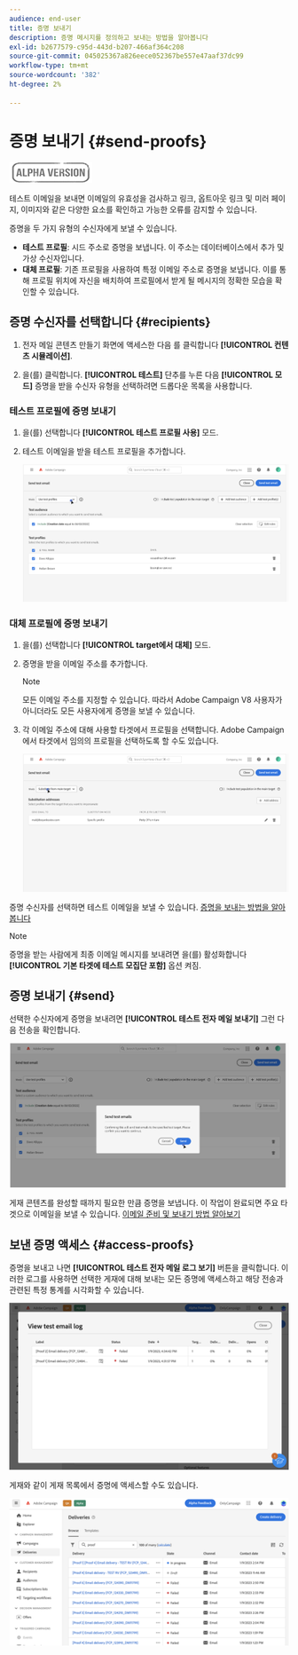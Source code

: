 ```yaml
---
audience: end-user
title: 증명 보내기
description: 증명 메시지를 정의하고 보내는 방법을 알아봅니다
exl-id: b2677579-c95d-443d-b207-466af364c208
source-git-commit: 045025367a826eece052367be557e47aaf37dc99
workflow-type: tm+mt
source-wordcount: '382'
ht-degree: 2%

---
```


# 증명 보내기 {#send-proofs}

![](../assets/do-not-localize/badge.png)

테스트 이메일을 보내면 이메일의 유효성을 검사하고 링크, 옵트아웃 링크 및 미러 페이지, 이미지와 같은 다양한 요소를 확인하고 가능한 오류를 감지할 수 있습니다.

증명을 두 가지 유형의 수신자에게 보낼 수 있습니다.

* **테스트 프로필**: 시드 주소로 증명을 보냅니다. 이 주소는 데이터베이스에서 추가 및 가상 수신자입니다.
* **대체 프로필**: 기존 프로필을 사용하여 특정 이메일 주소로 증명을 보냅니다. 이를 통해 프로필 위치에 자신을 배치하여 프로필에서 받게 될 메시지의 정확한 모습을 확인할 수 있습니다.

## 증명 수신자를 선택합니다 {#recipients}

1. 전자 메일 콘텐츠 만들기 화면에 액세스한 다음 를 클릭합니다 **[!UICONTROL 컨텐츠 시뮬레이션]**.

1. 을(를) 클릭합니다. **[!UICONTROL 테스트]** 단추를 누른 다음 **[!UICONTROL 모드]** 증명을 받을 수신자 유형을 선택하려면 드롭다운 목록을 사용합니다.

<!-- to check: by default, profiles selected in previous screen are pre-selected for proofs. Can add addtitional profiles + remove preselected?-->

### 테스트 프로필에 증명 보내기

1. 을(를) 선택합니다 **[!UICONTROL 테스트 프로필 사용]** 모드.

1. 테스트 이메일을 받을 테스트 프로필을 추가합니다.

   <!--FOR BETA: You can also build an audience to select test profiles based on your own criteria using the **[!UICONTROL Add test audience]** button.-->

   ![](assets/test-profiles-audience.png)

### 대체 프로필에 증명 보내기

1. 을(를) 선택합니다 **[!UICONTROL target에서 대체]** 모드.

1. 증명을 받을 이메일 주소를 추가합니다.

   >[!NOTE]
   >
   >모든 이메일 주소를 지정할 수 있습니다. 따라서 Adobe Campaign V8 사용자가 아니더라도 모든 사용자에게 증명을 보낼 수 있습니다.

1. 각 이메일 주소에 대해 사용할 타겟에서 프로필을 선택합니다. Adobe Campaign에서 타겟에서 임의의 프로필을 선택하도록 할 수도 있습니다.

   ![](assets/substitution.png)

증명 수신자를 선택하면 테스트 이메일을 보낼 수 있습니다. [증명을 보내는 방법을 알아봅니다](#send)

>[!NOTE]
>
>증명을 받는 사람에게 최종 이메일 메시지를 보내려면 을(를) 활성화합니다 **[!UICONTROL 기본 타겟에 테스트 모집단 포함]** 옵션 켜짐.

## 증명 보내기 {#send}

선택한 수신자에게 증명을 보내려면 **[!UICONTROL 테스트 전자 메일 보내기]** 그런 다음 전송을 확인합니다.

![](assets/send-proof.png)

게재 콘텐츠를 완성할 때까지 필요한 만큼 증명을 보냅니다. 이 작업이 완료되면 주요 타겟으로 이메일을 보낼 수 있습니다. [이메일 준비 및 보내기 방법 알아보기](../monitor/prepare-send.md)

## 보낸 증명 액세스 {#access-proofs}

증명을 보내고 나면 **[!UICONTROL 테스트 전자 메일 로그 보기]** 버튼을 클릭합니다. 이러한 로그를 사용하면 선택한 게재에 대해 보내는 모든 증명에 액세스하고 해당 전송과 관련된 특정 통계를 시각화할 수 있습니다.

![](assets/proof-log.png)

게재와 같이 게재 목록에서 증명에 액세스할 수도 있습니다.

![](assets/delivery-list.png)
